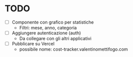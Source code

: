 # TODO

- [ ] Componente con grafico per statistiche
    - Filtri: mese, anno, categoria
- [ ] Aggiungere autenticazione (auth)
    - Da collegare con gli altri applicativi
- [ ] Pubblicare su Vercel 
    - possibile nome: cost-tracker.valentinomettifogo.com

